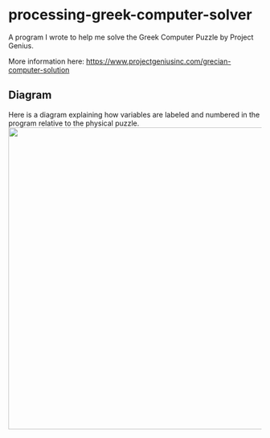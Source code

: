 # processing-greek-computer-solver

A program I wrote to help me solve the Greek Computer Puzzle by Project Genius.

More information here:
https://www.projectgeniusinc.com/grecian-computer-solution

## Diagram
Here is a diagram explaining how variables are labeled and numbered in the program relative to the physical puzzle.
<img src="https://github.com/benbarry/processing-greek-computer-solver/blob/main/diagram.pngng" width="600px">
